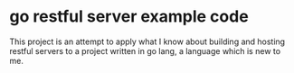 # go restful server example code

This project is an attempt to apply what I know about building and hosting
restful servers to a project written in go lang, a language which is new to
me.

